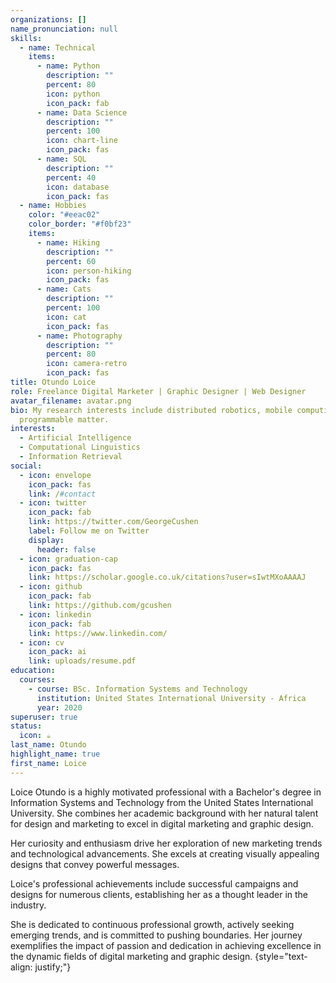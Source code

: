 ```yaml
---
organizations: []
name_pronunciation: null
skills:
  - name: Technical
    items:
      - name: Python
        description: ""
        percent: 80
        icon: python
        icon_pack: fab
      - name: Data Science
        description: ""
        percent: 100
        icon: chart-line
        icon_pack: fas
      - name: SQL
        description: ""
        percent: 40
        icon: database
        icon_pack: fas
  - name: Hobbies
    color: "#eeac02"
    color_border: "#f0bf23"
    items:
      - name: Hiking
        description: ""
        percent: 60
        icon: person-hiking
        icon_pack: fas
      - name: Cats
        description: ""
        percent: 100
        icon: cat
        icon_pack: fas
      - name: Photography
        description: ""
        percent: 80
        icon: camera-retro
        icon_pack: fas
title: Otundo Loice
role: Freelance Digital Marketer | Graphic Designer | Web Designer
avatar_filename: avatar.png
bio: My research interests include distributed robotics, mobile computing and
  programmable matter.
interests:
  - Artificial Intelligence
  - Computational Linguistics
  - Information Retrieval
social:
  - icon: envelope
    icon_pack: fas
    link: /#contact
  - icon: twitter
    icon_pack: fab
    link: https://twitter.com/GeorgeCushen
    label: Follow me on Twitter
    display:
      header: false
  - icon: graduation-cap
    icon_pack: fas
    link: https://scholar.google.co.uk/citations?user=sIwtMXoAAAAJ
  - icon: github
    icon_pack: fab
    link: https://github.com/gcushen
  - icon: linkedin
    icon_pack: fab
    link: https://www.linkedin.com/
  - icon: cv
    icon_pack: ai
    link: uploads/resume.pdf
education:
  courses:
    - course: BSc. Information Systems and Technology
      institution: United States International University - Africa
      year: 2020
superuser: true
status:
  icon: ☕️
last_name: Otundo
highlight_name: true
first_name: Loice
---
```


Loice Otundo is a highly motivated professional with a Bachelor's degree in Information Systems and Technology from the United States International University. She combines her academic background with her natural talent for design and marketing to excel in digital marketing and graphic design.

Her curiosity and enthusiasm drive her exploration of new marketing trends and technological advancements. She excels at creating visually appealing designs that convey powerful messages.

Loice's professional achievements include successful campaigns and designs for numerous clients, establishing her as a thought leader in the industry.

She is dedicated to continuous professional growth, actively seeking emerging trends, and is committed to pushing boundaries. Her journey exemplifies the impact of passion and dedication in achieving excellence in the dynamic fields of digital marketing and graphic design.
{style="text-align: justify;"}
